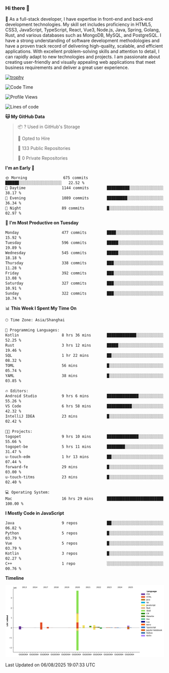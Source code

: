 ### Hi there 👋

🌱 As a full-stack developer, I have expertise in front-end and back-end development technologies. My skill set includes proficiency in HTML5, CSS3, JavaScript, TypeScript, React, Vue3, Node.js, Java, Spring, Golang, Rust, and various databases such as MongoDB, MySQL, and PostgreSQL. I have a strong understanding of software development methodologies and have a proven track record of delivering high-quality, scalable, and efficient applications. With excellent problem-solving skills and attention to detail, I can rapidly adapt to new technologies and projects. I am passionate about creating user-friendly and visually appealing web applications that meet business requirements and deliver a great user experience.

[![trophy](https://github-profile-trophy.vercel.app/?username=elton&rank=SECRET,SSS,SS,S,AAA,AA,A&theme=onedark&no-frame=true&margin-w=10)](https://github.com/ryo-ma/github-profile-trophy)

<!--START_SECTION:waka-->
![Code Time](http://img.shields.io/badge/Code%20Time-1%2C842%20hrs%2022%20mins-blue)

![Profile Views](http://img.shields.io/badge/Profile%20Views-1-blue)

![Lines of code](https://img.shields.io/badge/From%20Hello%20World%20I%27ve%20Written-5.8%20million%20lines%20of%20code-blue)

**🐱 My GitHub Data** 

> 📦 ? Used in GitHub's Storage 
 > 
> 💼 Opted to Hire
 > 
> 📜 133 Public Repositories 
 > 
> 🔑 0 Private Repositories 
 > 
**I'm an Early 🐤** 

```text
🌞 Morning                675 commits         ██████░░░░░░░░░░░░░░░░░░░   22.52 % 
🌆 Daytime                1144 commits        ██████████░░░░░░░░░░░░░░░   38.17 % 
🌃 Evening                1089 commits        █████████░░░░░░░░░░░░░░░░   36.34 % 
🌙 Night                  89 commits          █░░░░░░░░░░░░░░░░░░░░░░░░   02.97 % 
```
📅 **I'm Most Productive on Tuesday** 

```text
Monday                   477 commits         ████░░░░░░░░░░░░░░░░░░░░░   15.92 % 
Tuesday                  596 commits         █████░░░░░░░░░░░░░░░░░░░░   19.89 % 
Wednesday                545 commits         █████░░░░░░░░░░░░░░░░░░░░   18.18 % 
Thursday                 338 commits         ███░░░░░░░░░░░░░░░░░░░░░░   11.28 % 
Friday                   392 commits         ███░░░░░░░░░░░░░░░░░░░░░░   13.08 % 
Saturday                 327 commits         ███░░░░░░░░░░░░░░░░░░░░░░   10.91 % 
Sunday                   322 commits         ███░░░░░░░░░░░░░░░░░░░░░░   10.74 % 
```


📊 **This Week I Spent My Time On** 

```text
🕑︎ Time Zone: Asia/Shanghai

💬 Programming Languages: 
Kotlin                   8 hrs 36 mins       █████████████░░░░░░░░░░░░   52.25 % 
Rust                     3 hrs 12 mins       █████░░░░░░░░░░░░░░░░░░░░   19.46 % 
SQL                      1 hr 22 mins        ██░░░░░░░░░░░░░░░░░░░░░░░   08.32 % 
TOML                     56 mins             █░░░░░░░░░░░░░░░░░░░░░░░░   05.74 % 
YAML                     38 mins             █░░░░░░░░░░░░░░░░░░░░░░░░   03.85 % 

🔥 Editors: 
Android Studio           9 hrs 6 mins        ██████████████░░░░░░░░░░░   55.26 % 
VS Code                  6 hrs 58 mins       ███████████░░░░░░░░░░░░░░   42.32 % 
IntelliJ IDEA            23 mins             █░░░░░░░░░░░░░░░░░░░░░░░░   02.42 % 

🐱‍💻 Projects: 
togopet                  9 hrs 10 mins       ██████████████░░░░░░░░░░░   55.66 % 
togopet-be               5 hrs 11 mins       ████████░░░░░░░░░░░░░░░░░   31.47 % 
u-touch-edm              1 hr 13 mins        ██░░░░░░░░░░░░░░░░░░░░░░░   07.44 % 
forward-fe               29 mins             █░░░░░░░░░░░░░░░░░░░░░░░░   03.00 % 
u-touch-titms            23 mins             █░░░░░░░░░░░░░░░░░░░░░░░░   02.40 % 

💻 Operating System: 
Mac                      16 hrs 29 mins      █████████████████████████   100.00 % 
```

**I Mostly Code in JavaScript** 

```text
Java                     9 repos             ██░░░░░░░░░░░░░░░░░░░░░░░   06.82 % 
Python                   5 repos             █░░░░░░░░░░░░░░░░░░░░░░░░   03.79 % 
Vue                      5 repos             █░░░░░░░░░░░░░░░░░░░░░░░░   03.79 % 
Kotlin                   3 repos             █░░░░░░░░░░░░░░░░░░░░░░░░   02.27 % 
C++                      1 repo              ░░░░░░░░░░░░░░░░░░░░░░░░░   00.76 % 
```



**Timeline**

![Lines of Code chart](https://raw.githubusercontent.com/elton/elton/main/assets/bar_graph.png)


 Last Updated on 06/08/2025 19:07:33 UTC
<!--END_SECTION:waka-->

<!--
**elton/elton** is a ✨ _special_ ✨ repository because its `README.md` (this file) appears on your GitHub profile.

Here are some ideas to get you started:

- 🔭 I’m currently working on ...
- 🌱 I’m currently learning ...
- 👯 I’m looking to collaborate on ...
- 🤔 I’m looking for help with ...
- 💬 Ask me about ...
- 📫 How to reach me: ...
- 😄 Pronouns: ...
- ⚡ Fun fact: ...
-->
